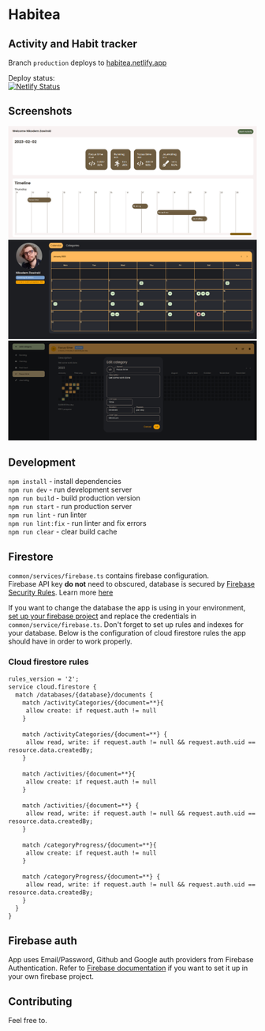 # Habitea

## Activity and Habit tracker

Branch `production` deploys to [habitea.netlify.app](https://habitea.netlify.app/)  

Deploy status:  
[![Netlify Status](https://api.netlify.com/api/v1/badges/c8e79b08-4261-41d5-b6fd-dde9507891bd/deploy-status)](https://app.netlify.com/sites/habitea/deploys)

## Screenshots

![Screenshot](public/main/banner1.png)
![Screenshot](public/main/banner2.png)
![Screenshot](public/main/banner3.png)

## Development

`npm install` - install dependencies  
`npm run dev` - run development server  
`npm run build` - build production version  
`npm run start` - run production server  
`npm run lint` - run linter  
`npm run lint:fix` - run linter and fix errors  
`npm run clear` - clear build cache  

## Firestore

`common/services/firebase.ts` contains firebase configuration.  
Firebase API key **do not** need to obscured, database is secured by [Firebase Security Rules](https://firebase.google.com/docs/rules). Learn more [here](https://firebase.google.com/docs/projects/api-keys)

If you want to change the database the app is using in your environment, [set up your firebase project](https://firebase.google.com/docs/web/setup) and replace the credentials in `common/service/firebase.ts`. Don't forget to set up rules and indexes for your database. Below is the configuration of cloud firestore rules the app should have in order to work properly.

### Cloud firestore rules

```
rules_version = '2';
service cloud.firestore {
  match /databases/{database}/documents {
    match /activityCategories/{document=**}{
     allow create: if request.auth != null
    }
    
    match /activityCategories/{document=**} {
     allow read, write: if request.auth != null && request.auth.uid == resource.data.createdBy;
    }
    
    match /activities/{document=**}{
     allow create: if request.auth != null
    }
    
    match /activities/{document=**} {
     allow read, write: if request.auth != null && request.auth.uid == resource.data.createdBy;
    }
    
    match /categoryProgress/{document=**}{
     allow create: if request.auth != null
    }
    
    match /categoryProgress/{document=**} {
     allow read, write: if request.auth != null && request.auth.uid == resource.data.createdBy;
    }
  }
}
```

## Firebase auth

App uses Email/Password, Github and Google auth providers from Firebase Authentication. Refer to [Firebase documentation](https://firebase.google.com/docs/auth) if you want to set it up in your own firebase project.

## Contributing

Feel free to.
